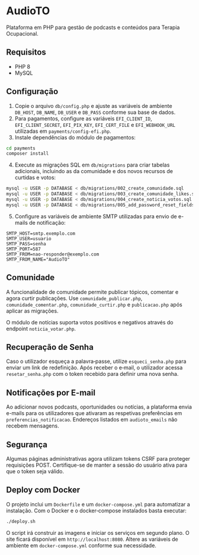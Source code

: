 # AudioTO

Plataforma em PHP para gestão de podcasts e conteúdos para Terapia Ocupacional.

## Requisitos
- PHP 8
- MySQL

## Configuração

1. Copie o arquivo `db/config.php` e ajuste as variáveis de ambiente `DB_HOST`, `DB_NAME`, `DB_USER` e `DB_PASS` conforme sua base de dados.
2. Para pagamentos, configure as variáveis `EFI_CLIENT_ID`, `EFI_CLIENT_SECRET`, `EFI_PIX_KEY`, `EFI_CERT_FILE` e `EFI_WEBHOOK_URL` utilizadas em `payments/config-efi.php`.
3. Instale dependências do módulo de pagamentos:

```bash
cd payments
composer install
```
4. Execute as migrações SQL em `db/migrations` para criar tabelas adicionais, incluindo as da comunidade e dos novos recursos de curtidas e votos:

```bash
mysql -u USER -p DATABASE < db/migrations/002_create_comunidade.sql
mysql -u USER -p DATABASE < db/migrations/003_create_comunidade_likes.sql
mysql -u USER -p DATABASE < db/migrations/004_create_noticia_votos.sql
mysql -u USER -p DATABASE < db/migrations/005_add_password_reset_fields.sql
```
5. Configure as variáveis de ambiente SMTP utilizadas para envio de e-mails de notificação:

```
SMTP_HOST=smtp.exemplo.com
SMTP_USER=usuario
SMTP_PASS=senha
SMTP_PORT=587
SMTP_FROM=nao-responder@exemplo.com
SMTP_FROM_NAME="AudioTO"
```

## Comunidade

A funcionalidade de comunidade permite publicar tópicos, comentar e agora curtir publicações. Use `comunidade_publicar.php`, `comunidade_comentar.php`, `comunidade_curtir.php` e `publicacao.php` após aplicar as migrações.

O módulo de notícias suporta votos positivos e negativos através do endpoint `noticia_votar.php`.

## Recuperação de Senha

Caso o utilizador esqueça a palavra‑passe, utilize `esqueci_senha.php` para enviar um link de redefinição. Após receber o e‑mail, o utilizador acessa `resetar_senha.php` com o token recebido para definir uma nova senha.

## Notificações por E-mail

Ao adicionar novos podcasts, oportunidades ou notícias, a plataforma envia e-mails para os utilizadores que ativaram as respetivas preferências em `preferencias_notificacao`. Endereços listados em `audioto_emails` não recebem mensagens.


## Segurança

Algumas páginas administrativas agora utilizam tokens CSRF para proteger requisições POST. Certifique-se de manter a sessão do usuário ativa para que o token seja válido.

## Deploy com Docker

O projeto inclui um `Dockerfile` e um `docker-compose.yml` para automatizar a instalação.
Com o Docker e o docker‑compose instalados basta executar:

```bash
./deploy.sh
```

O script irá construir as imagens e iniciar os serviços em segundo plano.
O site ficará disponível em `http://localhost:8080`.
Altere as variáveis de ambiente em `docker-compose.yml` conforme sua necessidade.

